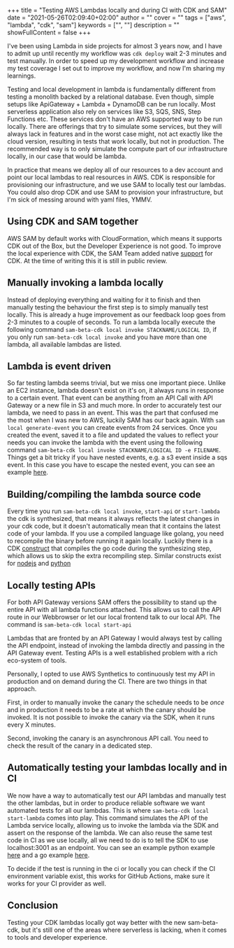 +++
title = "Testing AWS Lambdas locally and during CI with CDK and SAM"
date = "2021-05-26T02:09:40+02:00"
author = ""
cover = ""
tags = ["aws", "lambda", "cdk", "sam"]
keywords = ["", ""]
description = ""
showFullContent = false
+++

I've been using Lambda in side projects for almost 3 years now, and I have to admit up until
recently my workflow was `cdk deploy` wait 2-3 minutes and test manually. In order to speed up
my development workflow and increase my test coverage I set out to improve my workflow, and
now I'm sharing my learnings.

Testing and local development in lambda is fundamentally different from testing a monolith backed
by a relational database. Even though, simple setups like ApiGateway + Lambda + DynamoDB can be
run locally. Most serverless application also rely on services like S3, SQS, SNS, Step Functions 
etc. These services don't have an AWS supported way to be run locally. There are offerings
that try to simulate some services, but they will always lack in features and in the worst
case might, not act exactly like the cloud version, resulting in tests that work locally, but not
in production. The recommended way is to only simulate the compute part of our infrastructure 
locally, in our case that would be lambda. 

In practice that means we deploy all of our resources to a dev account and point our local
lambdas to real resources in AWS. CDK is responsible for provisioning our infrastructure, and we
use SAM to locally test our lambdas. You could also drop CDK and use SAM to provision your 
infrastructure, but I'm sick of messing around with yaml files, YMMV.

## Using CDK and SAM together

AWS SAM by default works with CloudFormation, which means it supports CDK out of the Box, 
but the Developer Experience is not good. To improve the local experience with CDK, the SAM
Team added native 
[support](https://docs.aws.amazon.com/serverless-application-model/latest/developerguide/serverless-cdk.html) 
for CDK. At the time of writing this it is still in public review.

## Manually invoking a lambda locally

Instead of deploying everything and waiting for it to finish and then manually testing the behaviour
the first step is to simply manually test locally. This is already a huge improvement as our feedback
loop goes from 2-3 minutes to a couple of seconds. To run a lambda locally execute the following command
`sam-beta-cdk local invoke STACKNAME/LOGICAL ID`, if you only run `sam-beta-cdk local invoke` and you have
more than one lambda, all available lambdas are listed.

## Lambda is event driven

So far testing lambda seems trivial, but we miss one important piece. Unlike an EC2 instance, lambda doesn't
exist on it's on, it always runs in response to a certain event. That event can be anything from an API Call
with API Gateway or a new file in S3 and much more. In order to accurately test our lambda, we need to pass
in an event. This was the part that confused me the most when I was new to AWS, luckily SAM has our back
again. With `sam local generate-event` you can create events from 24 services. Once you created the event,
saved it to a file and updated the values to reflect your needs you can invoke the lambda with the event
using the following command `sam-beta-cdk local invoke STACKNAME/LOGICAL ID -e FILENAME`. Things get a bit
tricky if you have nested events, e.g. a s3 event inside a sqs event. In this case you have to escape the
nested event, you can see an example 
[here](https://github.com/jonny-rimek/wowmate/blob/b28ec987940712ac626b9139e3803a42fdf35bf2/services/test/upload-integration-test/insertKeysToDynamodbEvent.json).

## Building/compiling the lambda source code

Every time you run `sam-beta-cdk local invoke`, `start-api` or `start-lambda` the cdk is synthesized, that 
means it always reflects the latest changes in your cdk code, but it doesn't automatically mean that it contains
the latest code of your lambda. If you use a compiled language like golang, you need to recompile the binary before
running it again locally. Luckily there is a CDK [construct](https://docs.aws.amazon.com/cdk/api/latest/docs/aws-lambda-go-readme.html) 
that compiles the go code during the synthesizing step, which allows us to skip the extra recompiling step.
Similar constructs exist for [nodejs](https://docs.aws.amazon.com/cdk/api/latest/docs/aws-lambda-nodejs-readme.html) 
and [python](https://docs.aws.amazon.com/cdk/api/latest/docs/aws-lambda-python-readme.html)

## Locally testing APIs

For both API Gateway versions SAM offers the possibility to stand up the entire API with all lambda functions attached.
This allows us to call the API route in our Webbrowser or let our local frontend talk to our local API. The command is
`sam-beta-cdk local start-api`

Lambdas that are fronted by an API Gateway I would always test by calling the API endpoint, instead of invoking the 
lambda directly and passing in the API Gateway event. Testing APIs is a well established problem with a rich eco-system
of tools.

Personally, I opted to use AWS Synthetics to continuously test my API in production and on demand during the CI.
There are two things in that approach. 

First, in order to manually invoke the canary the schedule needs to be _once_
and in production it needs to be a rate at which the canary should be invoked. It is not possible to invoke the 
canary via the SDK, when it runs every X minutes.

Second, invoking the canary is an asynchronous API call. You need to check the result of the canary in a dedicated step.

## Automatically testing your lambdas locally and in CI

We now have a way to automatically test our API lambdas and manually test the other lambdas, but in order to produce reliable
software we want automated tests for all our lambdas. This is where `sam-beta-cdk local start-lambda` comes into play.
This command simulates the API of the Lambda service locally, allowing us to invoke the lambda via the SDK and assert on the 
response of the lambda. We can also reuse the same test code in CI as we use locally, all we need to do is to tell the SDK
to use localhost:3001 as an endpoint. You can see an example python example 
[here](https://docs.aws.amazon.com/serverless-application-model/latest/developerguide/serverless-sam-cli-using-automated-tests.html)
and a go example [here](https://github.com/jonny-rimek/wowmate/blob/b3d7dd5ff9e40a6bda503a93c44356957a71c1f1/services/test/upload-integration-test/integration-test.go#L269).

To decide if the test is running in the ci or locally you can check if the CI environment variable exist, this works for GitHub Actions,
make sure it works for your CI provider as well.

## Conclusion

Testing your CDK lambdas locally got way better with the new sam-beta-cdk, but it's still one of the areas where serverless is
lacking, when it comes to tools and developer experience.


